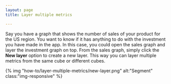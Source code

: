 ```yaml
---
layout: page
title: Layer multiple metrics

---
```


Say you have a graph that shows the number of sales of your product for the US region. You want to know if it has anything to do with the investment you have made in the app. In this case, you could open the sales graph and layer the investment graph on top.
From the sales graph, simply click the **New layer** option to create a new layer. This way you can layer multiple metrics from the same cube or different cubes.

{% img "how-to/layer-multiple-metrics/new-layer.png" alt:"Segment" class:"img-responsive" %}
